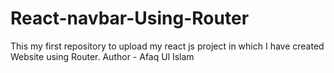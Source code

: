 # React-navbar-Using-Router
This my first repository to upload my react js project in which I have created Website using Router.
Author - Afaq Ul Islam
